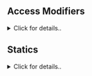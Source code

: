 ## Access Modifiers

<details> 
<summary> 
Click for details..
</summary>

#### Erişim Belirleyiciler (Access Modifiers)

Java'da bir sınıfa ait nitelik ve davranışlara ulaşabilmek için Erişim Belirleyiciler (Access Modifiers) kullanılır. Erişim belirleyiciler, değişken ,metot ve sınıfların önüne yazılır ve yazıldıkları konuların erişilebilecekleri alanları belirlerler. Java'da 3 adet Erişim Belirleyiciler vardır bunlar ; public , private ve protected.

#### _Private_ Erişim Belirleyici

Java'da private deyimi yazıldığı öğenin sadece ait olduğu sınıftan doğrudan erişilebilir olduğunu ve o sınıfın dışındaki kod parçacıklarından doğrudan erişilemeyeceğini tanımlar. Nesne Yönelimli Programlama'nın temel ilkelerinden olan Sarmalama ilkesi gereği, sınıf içindeki değişkenler sadece sınıf içinde doğrudan erişebilir olması gerekir. Bundan dolayı, genellikle değişkenler "private" olarak tanımlanır. Bazı zamanlarda ise sadece o sınıfta çağrılmasını istediğimiz değişkenler veya metotları da private olarak tanımlarız.

#### _Public_ Erişim Belirleyici

Java'da "public" deyimi , yazıldığı öğenin sadece olduğu sınıf için değil, diğer sınıflar tarafından doğrudan erişilebilir olmasını sağlar. Sınıflara ait nesnelerin ve diğer nesneler tarafından kullanılması istenilen metotlar için "Public Erişim Düzenleyicisi" kullanılır.

#### _Protected_ Erişim Belirleyici

Java'da "protected" deyimi , public ve private arasında kalan bir erişim düzenleyicidir. Protected ile tanımlanan öğeler, kendisi ile aynı package (paket) bulunan sınıflar tarafından doğrudan erişilir.

#### _Varsayılan_- Default

Eğer yazdığımız kodlarda herhangi bir öğenin önüne erişim düzenleyici yazmazsak, o öğenin erişimi ait olduğu paket ile sınırlandırılır. Aynı pakette bulunan başka bir sınıf içinden o öğeye erişilir.

![image](https://user-images.githubusercontent.com/49093196/167252127-3a5d22c6-9b49-487b-a6f2-2b93cfc72c14.png)

</details>

## Statics

<details>
<summary>
Click for details..
</summary>

#### Static Kullanımı

Java'da Static deyimi, sınıf değişkenlerini ve ya sınıf metotlarını tanımlarken kullanılır. Eğer bir sınıfa ait değişkenlerin başına "static" yazılırsa, o değişkenler artık sınıf değişkeni olurlar. Sınıf değişkeni olarak tanımlanan değişkenler, her nesne oluşturduğumuzda ayrı ayrı oluşmazlar. Sınıfa ait ne kadar nesne olursa olsun, sınıf değişkenleri 1 tanedir. Sınıfa ait herhangi bir nesne üzerinden bu değişkene ulaşılabilir. Sınıf değişkenlerinin bir diğer özelliği ise, ilgili sınıfa ait hiç nesne oluşturulmasa bile bellekte yer kaplarlar.

* Eğer sınıfa ait metotlardan bir yada birden fazlasının önüne "static" deyimi yazılırsa, o metotlar sınıf metodu olurlar. Sınıf metotlarının en önemli özelliği, ilgili sınıfa ait nesne oluşturmadan sınıf metodu çağırılabilir. Bir sınıf değişkeninin, henüz nesne oluşturulmasa da bellekte fiziksel olarak yer kapladığını söylemiştik. Bir sınıf metodunun ise nesne oluşturulmadan, sınıf adı üzerinden çağrılabildiğini belirttik. Bu durumda, nesne var olmadan çağrılabilecek olan sınıf metotları, nesne var olmadan bellekte var olamayan olgu değişkenlerine erişmesi olanaklı değildir. Benzer şekilde, nesne var olmadan bellekte var olan sınıf değişkenleri üzerinde işlem yapan yöntemlerin, nesne var olmadan çağrılabilmeleri gerekir.
  
**Static Kod Blokları**


> Sınıf değişkenlerinin ilk değerlerinin verilmesi için kurucu metotlar kullanabiliriz. Ancak sınıfa ait statik değişkenlerinin ilk değerlerini kurucu içinde vermeye çalışmak yanlış olabilir. Çünkü sınıf değişkenleri, hiç nesne oluşturulmamış olsa da kullanılabilmektedir. Sınıf değişkenleri ile ilgili olarak bir defaya özel olmak üzere işletilmesi istenen kod kesimleri static kod bloklarında kodlanabilir. Static kod blokları, sınıf belleğe yüklendiği anda işletilir. Böylece sınıf değişkenleri bellekte oluşturuldukları anda ilk değerlerini almış olurlar


</details>